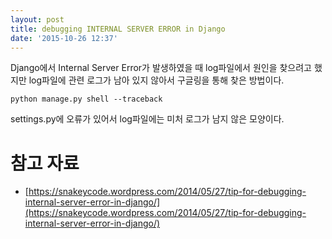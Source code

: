 ```yaml
---
layout: post
title: debugging INTERNAL SERVER ERROR in Django
date: '2015-10-26 12:37'
---
```


Django에서 Internal Server Error가 발생하였을 때 log파일에서 원인을 찾으려고 했지만 log파일에 관련 로그가 남아 있지 않아서 구글링을 통해 찾은 방법이다.

~~~
python manage.py shell --traceback
~~~

settings.py에 오류가 있어서 log파일에는 미처 로그가 남지 않은 모양이다.

# 참고 자료
* [https://snakeycode.wordpress.com/2014/05/27/tip-for-debugging-internal-server-error-in-django/](https://snakeycode.wordpress.com/2014/05/27/tip-for-debugging-internal-server-error-in-django/)
